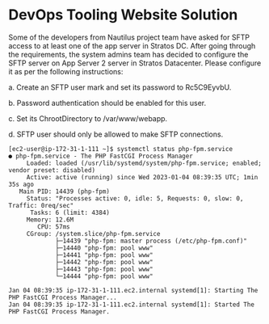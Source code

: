 # DevOps Tooling Website Solution
Some of the developers from Nautilus project team have asked for SFTP access to at least one of the app server in Stratos DC. After going through the requirements, the system admins team has decided to configure the SFTP server on App Server 2 server in Stratos Datacenter. Please configure it as per the following instructions:



a. Create an SFTP user mark and set its password to Rc5C9EyvbU.

b. Password authentication should be enabled for this user.

c. Set its ChrootDirectory to /var/www/webapp.

d. SFTP user should only be allowed to make SFTP connections.



```
[ec2-user@ip-172-31-1-111 ~]$ systemctl status php-fpm.service
● php-fpm.service - The PHP FastCGI Process Manager
     Loaded: loaded (/usr/lib/systemd/system/php-fpm.service; enabled; vendor preset: disabled)
     Active: active (running) since Wed 2023-01-04 08:39:35 UTC; 1min 35s ago
   Main PID: 14439 (php-fpm)
     Status: "Processes active: 0, idle: 5, Requests: 0, slow: 0, Traffic: 0req/sec"
      Tasks: 6 (limit: 4384)
     Memory: 12.6M
        CPU: 57ms
     CGroup: /system.slice/php-fpm.service
             ├─14439 "php-fpm: master process (/etc/php-fpm.conf)"
             ├─14440 "php-fpm: pool www"
             ├─14441 "php-fpm: pool www"
             ├─14442 "php-fpm: pool www"
             ├─14443 "php-fpm: pool www"
             └─14444 "php-fpm: pool www"

Jan 04 08:39:35 ip-172-31-1-111.ec2.internal systemd[1]: Starting The PHP FastCGI Process Manager...
Jan 04 08:39:35 ip-172-31-1-111.ec2.internal systemd[1]: Started The PHP FastCGI Process Manager.
```